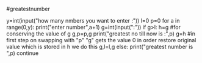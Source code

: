 
#greatestnumber

y=int(input("how many nmbers you want to enter  :"))
l=0
p=0
for a in range(0,y):
    print("enter number",a+1)
    g=int(input(":"))
    if g>l:
        h=g                #for conserving the value of g
        g,p=p,g
        print("greatest no till now is :",p)
        g=h    #in first step on swapping with "p" "g" gets the value 0 in order restore original value which is stored in h we do this 
        g,l=l,g
    else:
        print("greatest number is ",p)
        continue
    
